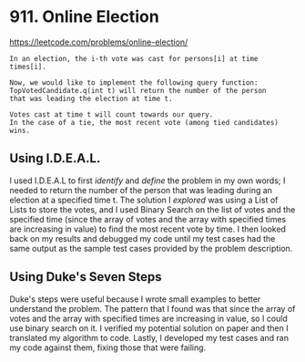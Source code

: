 # 911. Online Election

https://leetcode.com/problems/online-election/

```
In an election, the i-th vote was cast for persons[i] at time times[i].

Now, we would like to implement the following query function:
TopVotedCandidate.q(int t) will return the number of the person
that was leading the election at time t.

Votes cast at time t will count towards our query.
In the case of a tie, the most recent vote (among tied candidates) wins.
```

## Using I.D.E.A.L.
I used I.D.E.A.L to first *identify* and *define* the problem in my own words;
I needed to return the number of the person that was leading during an election
at a specified time t. The solution I *explored* was using a List of Lists to
store the votes, and I used Binary Search on the list of votes and the specified
time (since the array of votes and the array with specified times are increasing
in value) to find the most recent vote by time. I then looked back on my results
and debugged my code until my test cases had the same output as the sample test
cases provided by the problem description.



## Using Duke's Seven Steps
Duke's steps were useful because I wrote small examples to better understand the problem.
The pattern that I found was that since the array of votes and the array with specified
times are increasing in value, so I could use binary search on it. I verified my potential
solution on paper and then I translated my algorithm to code. Lastly, I developed my test
cases and ran my code against them, fixing those that were failing.
